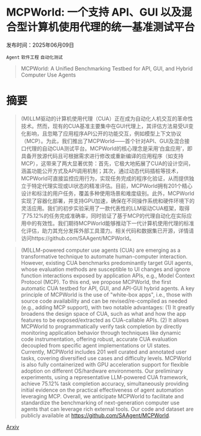 # MCPWorld: 一个支持 API、GUI 以及混合型计算机使用代理的统一基准测试平台

发布时间：2025年06月09日

`Agent` `软件工程` `自动化测试`

> MCPWorld: A Unified Benchmarking Testbed for API, GUI, and Hybrid Computer Use Agents

# 摘要

> (M)LLM驱动的计算机使用代理（CUA）正在成为自动化人机交互的革命性技术。然而，现有的CUA基准主要集中在GUI代理上，其评估方法易受UI变化影响，且忽略了应用程序API公开的功能交互，例如模型上下文协议（MCP）。为此，我们推出了MCPWorld——首个针对API、GUI及混合接口代理的自动CUA测试平台。MCPWorld的核心理念是采用‘白盒应用’，即具备开放源代码且可根据需求进行修改或重新编译的应用程序（如支持MCP），这带来了两大显著优势：首先，它极大地拓展了CUA的设计空间，涵盖功能公开方式及API调用机制；其次，通过动态代码插桩等技术，MCPWorld可直接监控应用行为，实现任务完成的程序化验证，从而提供独立于特定代理实现或UI状态的精准评估。目前，MCPWorld拥有201个精心设计和标注的用户任务，覆盖多种使用场景和难度级别。此外，MCPWorld实现了容器化部署，并支持GPU加速，确保在不同操作系统和硬件环境下的灵活应用。我们的初步实验采用了一款代表性的LLM驱动CUA框架，取得了75.12%的任务完成准确率，同时验证了基于MCP的代理自动化在实际应用中的有效性。我们期待MCPWorld能够推动下一代计算机使用代理的标准化评估，助力其充分发挥外部工具潜力。相关代码和数据集已开源，详情请访问https://github.com/SAAgent/MCPWorld。

> (M)LLM-powered computer use agents (CUA) are emerging as a transformative technique to automate human-computer interaction. However, existing CUA benchmarks predominantly target GUI agents, whose evaluation methods are susceptible to UI changes and ignore function interactions exposed by application APIs, e.g., Model Context Protocol (MCP). To this end, we propose MCPWorld, the first automatic CUA testbed for API, GUI, and API-GUI hybrid agents. A key principle of MCPWorld is the use of "white-box apps", i.e., those with source code availability and can be revised/re-compiled as needed (e.g., adding MCP support), with two notable advantages:
  (1) It greatly broadens the design space of CUA, such as what and how the app features to be exposed/extracted as CUA-callable APIs.
  (2) It allows MCPWorld to programmatically verify task completion by directly monitoring application behavior through techniques like dynamic code instrumentation, offering robust, accurate CUA evaluation decoupled from specific agent implementations or UI states.
  Currently, MCPWorld includes 201 well curated and annotated user tasks, covering diversified use cases and difficulty levels. MCPWorld is also fully containerized with GPU acceleration support for flexible adoption on different OS/hardware environments. Our preliminary experiments, using a representative LLM-powered CUA framework, achieve 75.12% task completion accuracy, simultaneously providing initial evidence on the practical effectiveness of agent automation leveraging MCP. Overall, we anticipate MCPWorld to facilitate and standardize the benchmarking of next-generation computer use agents that can leverage rich external tools. Our code and dataset are publicly available at https://github.com/SAAgent/MCPWorld.

[Arxiv](https://arxiv.org/abs/2506.07672)